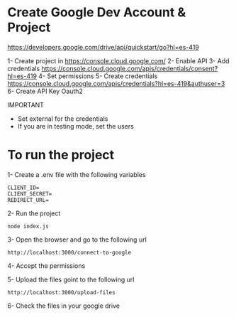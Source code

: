 # Create Google Dev Account & Project

https://developers.google.com/drive/api/quickstart/go?hl=es-419

1- Create project in https://console.cloud.google.com/
2- Enable API
3- Add credentials https://console.cloud.google.com/apis/credentials/consent?hl=es-419
4- Set permissions 
5- Create credentials https://console.cloud.google.com/apis/credentials?hl=es-419&authuser=3
6- Create API Key Oauth2

IMPORTANT
- Set external for the credentials
- If you are in testing mode, set the users


# To run the project

1- Create a .env file with the following variables

```
CLIENT_ID=
CLIENT_SECRET=
REDIRECT_URL=
```

2- Run the project

```
node index.js
```

3- Open the browser and go to the following url

```
http://localhost:3000/connect-to-google
```

4- Accept the permissions

5- Upload the files goint to the following url

```
http://localhost:3000/upload-files
```


6- Check the files in your google drive



